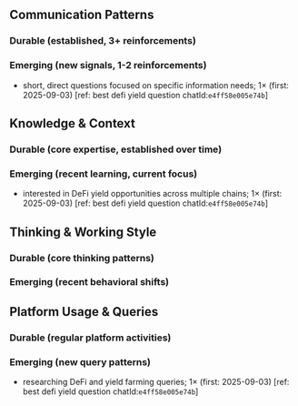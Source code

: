 ## Communication Patterns
### Durable (established, 3+ reinforcements)

### Emerging (new signals, 1-2 reinforcements)
- short, direct questions focused on specific information needs; 1× (first: 2025-09-03) [ref: best defi yield question chatId:`e4ff58e005e74b`]

## Knowledge & Context
### Durable (core expertise, established over time)

### Emerging (recent learning, current focus)
- interested in DeFi yield opportunities across multiple chains; 1× (first: 2025-09-03) [ref: best defi yield question chatId:`e4ff58e005e74b`]

## Thinking & Working Style
### Durable (core thinking patterns)

### Emerging (recent behavioral shifts)

## Platform Usage & Queries
### Durable (regular platform activities)

### Emerging (new query patterns)
- researching DeFi and yield farming queries; 1× (first: 2025-09-03) [ref: best defi yield question chatId:`e4ff58e005e74b`]